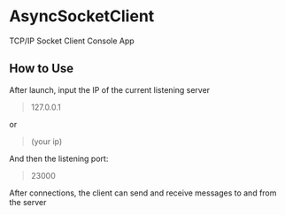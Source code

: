 # AsyncSocketClient

TCP/IP Socket Client Console App

## How to Use

After launch, input the IP of the current listening server

> 127.0.0.1

or

>(your ip)

And then the listening port:

> 23000

After connections, the client can send and receive messages to and from the server
